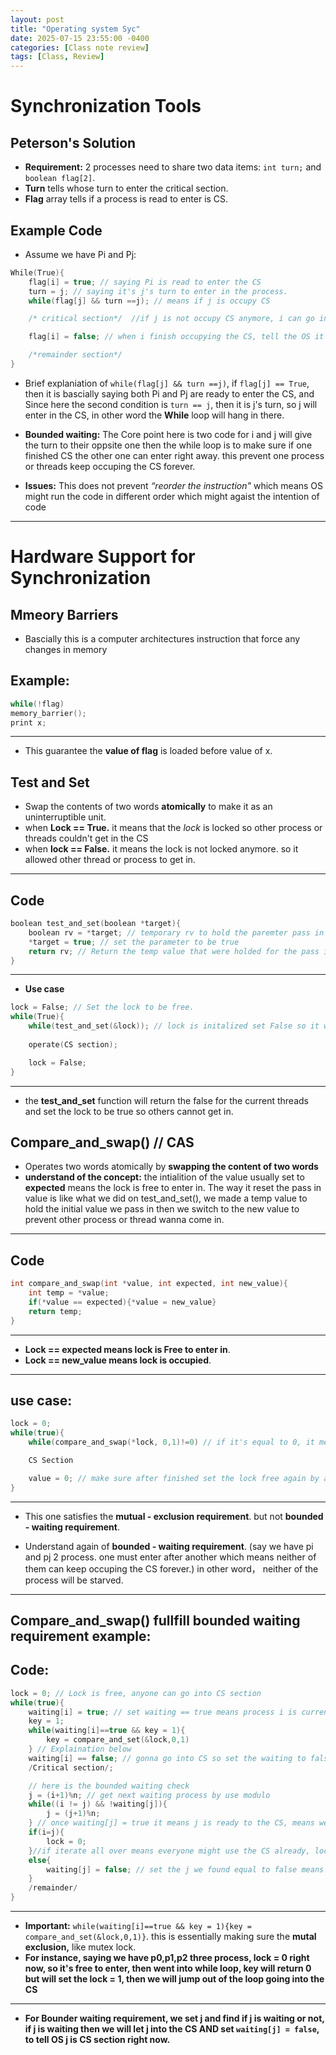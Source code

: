 ```yaml
---
layout: post
title: "Operating system Syc"
date: 2025-07-15 23:55:00 -0400
categories: [Class note review]
tags: [Class, Review]
---
```


# **Synchronization Tools**

## **Peterson's Solution**
- **Requirement:** 2 processes need to share two data items: `int turn;` and `boolean flag[2]`.
- **Turn** tells whose turn to enter the critical section.
- **Flag** array tells if a process is read to enter is CS.
## **Example Code**
- Assume we have Pi and Pj:
```cpp
While(True){
    flag[i] = true; // saying Pi is read to enter the CS
    turn = j; // saying it's j's turn to enter in the process.
    while(flag[j] && turn ==j); // means if j is occupy CS

    /* critical section*/  //if j is not occupy CS anymore, i can go in

    flag[i] = false; // when i finish occupying the CS, tell the OS it is not ready to enter by setting the flag[i] = false

    /*remainder section*/
}
```
- Brief explaniation of `while(flag[j] && turn ==j)`, if `flag[j] == True`, then it is bascially saying both Pi and Pj are ready to enter the CS, and Since here the second condition is `turn == j`, then it is j's turn, so j will enter in the CS, in other word the **While** loop will hang in there.

- **Bounded waiting:** The Core point here is two code for i and j will give the turn to their oppsite one then the while loop is to make sure if one finished CS the other one can enter right away. this prevent one process or threads keep occuping the CS forever.

- **Issues:** This does not prevent *“reorder the instruction"* which means OS might run the code in different order which might agaist the intention of code

---
# **Hardware Support for Synchronization**

## Mmeory Barriers
- Bascially this is a computer architectures instruction that force any changes in memory
## **Example:**
```cpp
while(!flag)
memory_barrier();
print x;
```
---
- This guarantee the **value of flag** is loaded before value of x.

## Test and Set
- Swap the contents of two words **atomically** to make it as an uninterruptible unit.
- when **Lock == True.** it means that the *lock* is locked so other process or threads couldn't get in the CS
- when **lock == False.** it means the lock is not locked anymore. so it allowed other thread or process to get in.
---
## **Code**
```cpp
boolean test_and_set(boolean *target){
    boolean rv = *target; // temporary rv to hold the paremter pass in 
    *target = true; // set the parameter to be true
    return rv; // Return the temp value that were holded for the pass in value.
}
```
---
- **Use case**
```cpp
lock = False; // Set the lock to be free.
while(True){
    while(test_and_set(&lock)); // lock is initalized set False so it will skip the while loop then set the lock to be **True**. So when other thread wanna come in it will lock them.
    
    operate(CS section); 

    lock = False;
}
```
---
- the **test_and_set** function will return the false for the current threads and set the lock to be true so others cannot get in.

## Compare_and_swap() // CAS
- Operates two words atomically by **swapping the content of two words**
- **understand of the concept:** the intialition of the value usually set to **expected** means the lock is free to enter in. The way it reset the pass in value is like what we did on test_and_set(), we made a temp value to hold the initial value we pass in then we switch to the new value to prevent other process or thread wanna come in.

---
## **Code**
```cpp
int compare_and_swap(int *value, int expected, int new_value){
    int temp = *value;
    if(*value == expected){*value = new_value}
    return temp;
}
```
---
- **Lock == expected means lock is Free to enter in**.
- **Lock == new_value means lock is occupied**.
---
## use case:
```cpp
lock = 0;
while(true){
    while(compare_and_swap(*lock, 0,1)!=0) // if it's equal to 0, it means the lock is free. it will jump to the CS section. // the function CAS here will return the value of 0 then set the lock to 1 to make sure no one can get in the lock/

    CS Section

    value = 0; // make sure after finished set the lock free again by assign the value to 0
}
```
---
- This one satisfies the **mutual - exclusion requirement**. but not **bounded - waiting requirement**.

- Understand again of **bounded - waiting requirement**. (say we have pi and pj 2 process. one must enter after another which means neither of them can keep occuping the CS forever.) in other word， neither of the process will be starved.

---
## **Compare_and_swap() fullfill bounded waiting requirement example:**

## **Code**:
```cpp
lock = 0; // Lock is free, anyone can go into CS section
while(true){
    waiting[i] = true; // set waiting == true means process i is currently waiting to enter the CS.
    key = 1; 
    while(waiting[i]==true && key = 1){
        key = compare_and_set(&lock,0,1)
    } // Explaination below
    waiting[i] == false; // gonna go into CS so set the waiting to false;
    /Critical section/;

    // here is the bounded waiting check
    j = (i+1)%n; // get next waiting process by use modulo
    while((i != j) && !waiting[j]){
        j = (j+1)%n;
    } // once waiting[j] = true it means j is ready to the CS, means we found someone ready, so it will jump out loop
    if(i=j){
        lock = 0;
    }//if iterate all over means everyone might use the CS already, lock can set free again
    else{
        waiting[j] = false; // set the j we found equal to false means the j we found will go into the CS section, it doesnt wait anymore.
    }
    /remainder/
}
```
---
- **Important:** ```while(waiting[i]==true && key = 1){key = compare_and_set(&lock,0,1)}```. this is essentially making sure the **mutal exclusion,** like mutex lock.
- **For instance, saying we have p0,p1,p2 three process, lock = 0 right now, so it's free to enter, then went into while loop, key will return 0 but will set the lock = 1, then we will jump out of the loop going into the CS**
---
- **For Bounder waiting requirement, we set j and find if j is waiting or not, if j is waiting then we will let j into the CS AND set `waiting[j] = false`, to tell OS j is CS section right now.**




